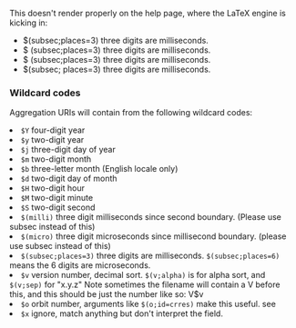 This doesn't render properly on the help page, where the LaTeX engine is kicking in:
- $(subsec;places=3) three digits are milliseconds.
- $ (subsec;places=3) three digits are milliseconds.
- \$ \(subsec;places=3\) three digits are milliseconds.
- $(subsec; places=3) three digits are milliseconds.

### Wildcard codes

Aggregation URIs will contain from the following wildcard codes:

  <li> <code>$Y</code> four-digit year
  <li> <code>$y</code> two-digit year
  <li> <code>$j</code> three-digit day of year
  <li> <code>$m</code> two-digit month
  <li> <code>$b</code> three-letter month (English locale only)
  <li> <code>$d</code> two-digit day of month
  <li> <code>$H</code> two-digit hour
  <li> <code>$M</code> two-digit minute
  <li> <code>$S</code> two-digit second
  <li> <code>$(milli)</code> three digit milliseconds since second boundary. (Please use
    subsec instead of this)
  <li> <code>$(micro)</code> three digit microseconds since millisecond boundary.
    (please use subsec instead of this)
  <li> <code>$(subsec;places=3)</code> three digits are milliseconds. <code>$(subsec;places=6)</code>
    means the 6 digits are microseconds.  
  <li> <code>$v</code> version number, decimal sort. <code>$(v;alpha)</code> is for alpha sort, and
     <code>$(v;sep)</code> for "x.y.z" Note sometimes the filename will contain a V
    before this, and this should be just the number like so: V$v
  <li> <code>$o</code> orbit number, arguments like <code>$(o;id=crres)</code> make this useful. see
    <https://autoplot.org/developer.orbitTimeSpec#Orbits_in_Time_Ranges>
  <li> <code>$x</code> ignore, match anything but don't interpret the field.
